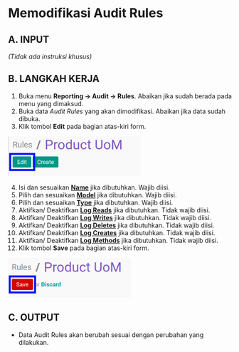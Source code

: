 # Memodifikasi Audit Rules

## A. INPUT

*(Tidak ada instruksi khusus)*

## B. LANGKAH KERJA

1. Buka menu **Reporting -> Audit -> Rules**. Abaikan jika sudah berada pada menu yang dimaksud.
2. Buka data *Audit Rules* yang akan dimodifikasi. Abaikan jika data sudah dibuka.
3. Klik tombol **Edit** pada bagian atas-kiri form.

![](../img/audit-rules/tombol-edit.png)

4. Isi dan sesuaikan **[Name](./penjelasan.md#field-name)** jika dibutuhkan. Wajib diisi.
5. Pilih dan sesuaikan **[Model](./penjelasan.md#field-model)** jika dibutuhkan. Wajib diisi.
6. Pilih dan sesuaikan **[Type](./penjelasan.md#field-type)** jika dibutuhkan. Wajib diisi.
7. Aktifkan/ Deaktifkan **[Log Reads](./penjelasan.md#field-log-reads)** jika dibutuhkan. Tidak wajib diisi.
8. Aktifkan/ Deaktifkan **[Log Writes](./penjelasan.md#field-log-writes)** jika dibutuhkan. Tidak wajib diisi.
9. Aktifkan/ Deaktifkan **[Log Deletes](./penjelasan.md#field-log-deletes)** jika dibutuhkan. Tidak wajib diisi.
10. Aktifkan/ Deaktifkan **[Log Creates](./penjelasan.md#field-log-creates)** jika dibutuhkan. Tidak wajib diisi.
11. Aktifkan/ Deaktifkan **[Log Methods](./penjelasan.md#field-log-methods)** jika dibutuhkan. Tidak wajib diisi.
12. Klik tombol **Save** pada bagian atas-kiri form.

![](../img/audit-rules/tombol-save-modifikasi.png)

## C. OUTPUT

* Data Audit Rules akan berubah sesuai dengan perubahan yang dilakukan.
